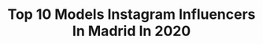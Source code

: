 ---
title: Top 10 Models Instagram Influencers In Madrid In 2020
description: >-
  Find top models Instagram influencers in Madrid in 2020. Most popular hashtags: #model #madrid #smile #quarantinelife.
platform: Instagram
profiles:
  - username: "ducckye"
    fullname: >-
      Pato
    location: "Spain"
    followers: 15376
    engagement: 897
    commentsToLikes: 0.016266
    id: ckap1g3xyug360i78uu9fenet
    verified: false
    hashtags: "#theintimmatesnewspaper, #timnp1, #photosbyluisvenegas, #havanalatigo"
  - username: "xuanyl7"
    fullname: >-
      Xuan Yin
    location: "Spain"
    followers: 10102
    engagement: 1763
    commentsToLikes: 0.109805
    id: ck5zrgjg8wje20i1419ezo7o3
    verified: false
    hashtags: "#portraitgames, #creative, #archi, #reflectiongram"
  - username: "charlynighter"
    fullname: >-
      Charly
    location: "Spain"
    followers: 32966
    engagement: 420
    commentsToLikes: 0.096955
    id: ck5hctw8njy6w0i11b7vu8u9g
    verified: false
    hashtags: "#reflexion, #silencio, #swag, #youtubegamer"
  - username: "kryspasiecznik"
    fullname: >-
      Krys Pasiecznik
    location: "Spain"
    followers: 127274
    engagement: 208
    commentsToLikes: 0.053477
    id: ck55neqlc62590i11ognehm5c
    verified: false
    hashtags: "#catsofinstagram, #phoneclone, #dieseldenim, #stayathome"
  - username: "lour_homedes"
    fullname: >-
      Lourdes Homedes Ibáñez
    location: "Spain"
    followers: 52670
    engagement: 156
    commentsToLikes: 0.101604
    id: ck5hoovdppydn0i11r3krg8ga
    verified: false
    hashtags: "#pasta, #celebracion, #filadisruptor, #vestidoslargos"
  - username: "annabellhaef"
    fullname: >-
      Annabell Häfner
    location: "Spain"
    followers: 3313
    engagement: 1723
    commentsToLikes: 0.036940
    id: ck55pg80uahwn0i11rh0t0d8r
    verified: false
    hashtags: "#viviennewestwood, #barcelona, #honey, #multiblack"
  - username: "jaimeastrain"
    fullname: >-
      Jaime Astrain
    location: "Spain"
    followers: 170960
    engagement: 728
    commentsToLikes: 0.019270
    id: ck5hgue2z4t2a0i11eg9dufq1
    verified: true
    hashtags: "#confinamiento, #sunday, #clonchallenge, #simba"
  - username: "lady.loah"
    fullname: >-
      Lorena Alvarez • Active Living
    location: "Spain"
    followers: 18750
    engagement: 784
    commentsToLikes: 0.087431
    id: ck5c3lahazjwv0i11uaxqcuv9
    verified: false
    hashtags: "#zerowastelife, #athomefitness, #bodybuilding, #foodie"
  - username: "jaraburgos"
    fullname: >-
      J A R A  B U R G O S
    location: "Spain"
    followers: 6366
    engagement: 606
    commentsToLikes: 0.138433
    id: ck6u5jsgba17i0j7114itazbe
    verified: false
    hashtags: "#staysafe, #family, #moodoftheday, #friends"
  - username: "alvarocordero7"
    fullname: >-
      A L V A R O ⚔️
    location: "Spain"
    followers: 49821
    engagement: 901
    commentsToLikes: 0.024148
    id: ck0w3hr96th5o0i19qbc8np6m
    verified: false
    hashtags: "#needsupps, #clothingbrand, #vqfit, #fitnessjourney"
---